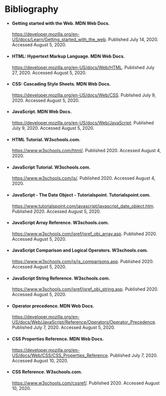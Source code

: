 # Bibliography

<div class='notes ref'>

- #### Getting started with the Web. MDN Web Docs. 
   <https://developer.mozilla.org/en-US/docs/Learn/Getting_started_with_the_web>. Published July 14, 2020. Accessed August 5, 2020.

- #### HTML: Hypertext Markup Language. MDN Web Docs. 
   <https://developer.mozilla.org/en-US/docs/Web/HTML>. Published July 27, 2020. Accessed August 5, 2020.

- #### CSS: Cascading Style Sheets. MDN Web Docs. 
   <https://developer.mozilla.org/en-US/docs/Web/CSS>. Published July 9, 2020. Accessed August 5, 2020.

- #### JavaScript. MDN Web Docs. 
   <https://developer.mozilla.org/en-US/docs/Web/JavaScript>. Published July 9, 2020. Accessed August 5, 2020.


- #### HTML Tutorial. W3schools.com.
   <https://www.w3schools.com/html/>. Published 2020. Accessed August 4, 2020.


- #### JavaScript Tutorial. W3schools.com. 
   <https://www.w3schools.com/js/>. Published 2020. Accessed August 4, 2020.


- #### JavaScript - The Date Object - Tutorialspoint. Tutorialspoint.com. 
   <https://www.tutorialspoint.com/javascript/javascript_date_object.htm>. Published 2020. Accessed August 5, 2020.


- #### JavaScript Array Reference. W3schools.com.
   <https://www.w3schools.com/jsref/jsref_obj_array.asp>. Published 2020. Accessed August 5, 2020.


- #### JavaScript Comparison and Logical Operators. W3schools.com. 
   <https://www.w3schools.com/js/js_comparisons.asp>. Published 2020. Accessed August 5, 2020.

- #### JavaScript String Reference. W3schools.com. 
   <https://www.w3schools.com/jsref/jsref_obj_string.asp>. Published 2020. Accessed August 5, 2020.

- #### Operator precedence. MDN Web Docs. 
   <https://developer.mozilla.org/en-US/docs/Web/JavaScript/Reference/Operators/Operator_Precedence>. Published July 7, 2020. Accessed August 5, 2020.

- #### CSS Properties Reference. MDN Web Docs. 
   <https://developer.mozilla.org/en-US/docs/Web/CSS/CSS_Properties_Reference>. Published July 7, 2020. Accessed August 10, 2020.

- #### CSS Reference. W3schools.com. 
   <https://www.w3schools.com/cssref/>. Published 2020. Accessed August 10, 2020.


</div>
